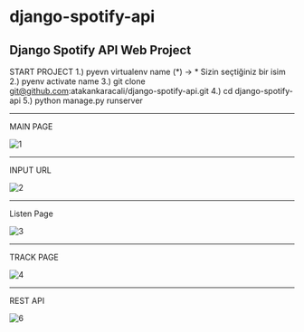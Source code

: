 # django-spotify-api
Django Spotify API Web Project
-----------------------
START PROJECT
1.) pyevn virtualenv name (*) -> * Sizin seçtiğiniz bir isim
2.) pyenv activate name
3.) git clone git@github.com:atakankaracali/django-spotify-api.git
4.) cd django-spotify-api
5.) python manage.py runserver

------------------------
MAIN PAGE

![1](https://user-images.githubusercontent.com/53658645/162410405-9f5df08d-27f0-4122-99a5-876b45f33c3f.PNG)


------------------------
INPUT URL

![2](https://user-images.githubusercontent.com/53658645/162410500-28ace0d2-6fe5-476d-a5ea-0d601de4e4d0.PNG)


------------------------
Listen Page

![3](https://user-images.githubusercontent.com/53658645/162410584-a2efc757-3b8b-46f0-b883-38010649dc2f.PNG)


------------------------
TRACK PAGE

![4](https://user-images.githubusercontent.com/53658645/162410654-5ef45617-ba01-4431-95e2-63698fa25dc0.PNG)


------------------------
REST API

![6](https://user-images.githubusercontent.com/53658645/162410696-ea4cb5f9-9f47-4fb1-a08a-d5fd15353c50.PNG)

